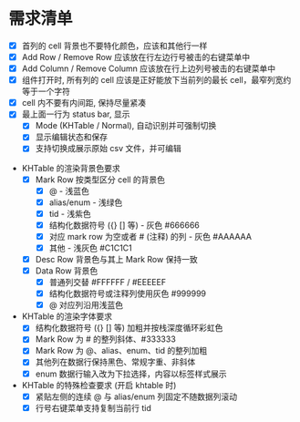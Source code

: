 # 需求清单

- [x] 首列的 cell 背景也不要特化颜色，应该和其他行一样
- [x] Add Row / Remove Row 应该放在行左边行号被击的右键菜单中
- [x] Add Column / Remove Column 应该放在行上边列号被击的右键菜单中
- [x] 组件打开时, 所有列的 cell 应该是正好能放下当前列的最长 cell，最窄列宽约等于一个字符
- [x] cell 内不要有内间距, 保持尽量紧凑
- [x] 最上面一行为 status bar, 显示
  - [x] Mode (KHTable / Normal), 自动识别并可强制切换
  - [x] 显示编辑状态和保存
  - [x] 支持切换成展示原始 csv 文件，并可编辑

- KHTable 的渲染背景色要求
  - [x] Mark Row 按类型区分 cell 的背景色
    - [x] @ - 浅蓝色
    - [x] alias/enum - 浅绿色
    - [x] tid - 浅紫色
    - [x] 结构化数据符号 ({} [] 等) - 灰色 #666666
    - [x] 对应 mark row 为空或者 # (注释) 的列 - 灰色 #AAAAAA
    - [x] 其他 - 浅灰色 #C1C1C1
  - [x] Desc Row 背景色与其上 Mark Row 保持一致
  - [x] Data Row 背景色
    - [x] 普通列交替 #FFFFFF / #EEEEEF
    - [x] 结构化数据符号或注释列使用灰色 #999999
    - [x] @ 对应列沿用浅蓝色

- KHTable 的渲染字体要求
  - [x] 结构化数据符号 ({} [] 等) 加粗并按栈深度循环彩虹色
  - [x] Mark Row 为 # 的整列斜体、#333333
  - [x] Mark Row 为 @、alias、enum、tid 的整列加粗
  - [x] 其他列在数据行保持黑色、常规字重、非斜体
  - [x] enum 数据行输入改为下拉选择，内容以标签样式展示

- KHTable 的特殊检查要求 (开启 khtable 时)
  - [x] 紧贴左侧的连续 @ 与 alias/enum 列固定不随数据列滚动
  - [x] 行号右键菜单支持复制当前行 tid
